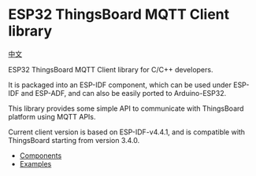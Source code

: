 # ESP32 ThingsBoard MQTT Client library

[中文](README_CN.md)

ESP32 ThingsBoard MQTT Client library for C/C++ developers.

It is packaged into an ESP-IDF component, which can be used under ESP-IDF and ESP-ADF, and can also be easily ported to Arduino-ESP32.

This library provides some simple API to communicate with ThingsBoard platform using MQTT APIs.

Current client version is based on ESP-IDF-v4.4.1, and is compatible with ThingsBoard starting from version 3.4.0.

* [Components](./components/tbmc)
* [Examples](./examples)
